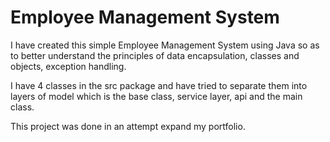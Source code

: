 # Employee Management System
I have created this simple Employee Management System using Java so as to better understand the principles of data encapsulation, classes and objects, exception handling.

I have 4 classes in the src package and have tried to separate them into layers of model which is the base class, service layer, api and the main class.

This project was done in an attempt expand my portfolio.
